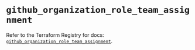 # `github_organization_role_team_assignment`

Refer to the Terraform Registry for docs: [`github_organization_role_team_assignment`](https://registry.terraform.io/providers/integrations/github/6.7.5/docs/resources/organization_role_team_assignment).
